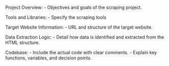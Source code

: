 Project Overview: - Objectives and goals of the scraping project.  

Tools and Libraries: - Specify the scraping tools 

Target Website Information: - URL and structure of the target website.

Data Extraction Logic: - Detail how data is identified and extracted from the HTML structure. 

Codebase: - Include the actual code with clear comments. - Explain key functions, variables, and decision points.
